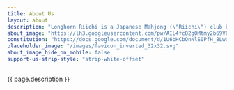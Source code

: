 ```yaml
---
title: About Us
layout: about
description: "Longhorn Riichi is a Japanese Mahjong (\"Riichi\") club based in Austin, Texas. It was founded in late 2021 with a mission to help popularize Riichi, starting with the UT Austin community. It accomplishes this mission by hosting regular recruitment events and game sessions where the general public may learn and play Riichi for free. Longhorn Riichi also aims to foster an inclusive environment for both casual and competitive players, as well as connect its members with other Riichi communites like [ARML](https://americanriichi.org/)."
about_image: "https://lh3.googleusercontent.com/pw/AIL4fc82g0Mtmy2b69VEDXI1rx_RDWrIefX05N59WBFaELXR9uR8TDvmXZSOlOTtnyE-31BtYL5LO5VAPNM1t2_7RG5ucY3T7ErFGXk__mvXvGloYLY0NlM=h600"
constitution: "https://docs.google.com/document/d/1U6bHCbOnNlS0PfH_8LwUmVIO-eGUS5ciYx4ampW4PWg"
placeholder_image: "/images/favicon_inverted_32x32.svg"
about_image_hide_on_mobile: false
support-us-strip-style: "strip-white-offset"
---
```


{{ page.description }}